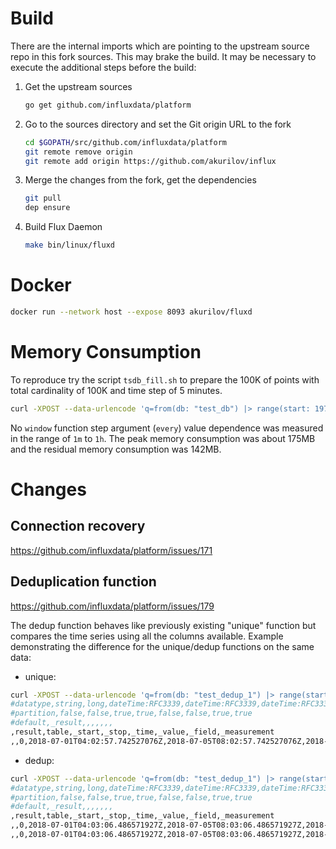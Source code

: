 # Build

There are the internal imports which are pointing to the upstream source repo in this fork sources.
This may brake the build. It may be necessary to execute the additional steps before the build:

1. Get the upstream sources
    ```bash
    go get github.com/influxdata/platform
    ```
2. Go to the sources directory and set the Git origin URL to the fork
    ```bash
    cd $GOPATH/src/github.com/influxdata/platform
    git remote remove origin
    git remote add origin https://github.com/akurilov/influx
    ```

3. Merge the changes from the fork, get the dependencies
    ```bash
    git pull
    dep ensure
    ```
    
4. Build Flux Daemon
    ```bash
    make bin/linux/fluxd
    ```

# Docker

```bash
docker run --network host --expose 8093 akurilov/fluxd
```

# Memory Consumption

To reproduce try the script `tsdb_fill.sh` to prepare the 100K of points with total cardinality
of 100K and time step of 5 minutes.

```bash
curl -XPOST --data-urlencode 'q=from(db: "test_db") |> range(start: 1970-01-01T00:00:00.0Z) |> window(start: 1970-01-01T00:00:00.0Z, every: 1m)' http://127.0.0.1:8093/v1/query?orgID=00
```

No `window` function step argument (`every`) value dependence was measured in the range of `1m` to `1h`.
The peak memory consumption was about 175MB and the residual memory consumption was 142MB.

# Changes

## Connection recovery

https://github.com/influxdata/platform/issues/171

## Deduplication function

https://github.com/influxdata/platform/issues/179

The dedup function behaves like previously existing "unique" function but compares the time series using all the columns
available. Example demonstrating the difference for the unique/dedup functions on the same data:

* unique:
```bash
curl -XPOST --data-urlencode 'q=from(db: "test_dedup_1") |> range(start: -100h) |> unique()' http://127.0.0.1:8093/v1/query?orgID=00
#datatype,string,long,dateTime:RFC3339,dateTime:RFC3339,dateTime:RFC3339,double,string,string
#partition,false,false,true,true,false,false,true,true
#default,_result,,,,,,,
,result,table,_start,_stop,_time,_value,_field,_measurement
,,0,2018-07-01T04:02:57.742527076Z,2018-07-05T08:02:57.742527076Z,2018-07-05T06:41:52.015548952Z,1,value,x
```

* dedup:
```bash
curl -XPOST --data-urlencode 'q=from(db: "test_dedup_1") |> range(start: -100h) |> dedup()' http://127.0.0.1:8093/v1/query?orgID=00      
#datatype,string,long,dateTime:RFC3339,dateTime:RFC3339,dateTime:RFC3339,double,string,string
#partition,false,false,true,true,false,false,true,true
#default,_result,,,,,,,
,result,table,_start,_stop,_time,_value,_field,_measurement
,,0,2018-07-01T04:03:06.486571927Z,2018-07-05T08:03:06.486571927Z,2018-07-05T06:41:52.015548952Z,1,value,x
,,0,2018-07-01T04:03:06.486571927Z,2018-07-05T08:03:06.486571927Z,2018-07-05T06:41:55.969062966Z,1,value,x
```